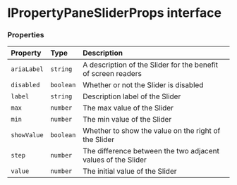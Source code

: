 # IPropertyPaneSliderProps interface










### Properties

| Property	   | Type	| Description|
|:-------------|:-------|:-----------|
|`ariaLabel`      | `string` | A description of the Slider for the benefit of screen readers |
|`disabled`      | `boolean` | Whether or not the Slider is disabled |
|`label`      | `string` | Description label of the Slider |
|`max`      | `number` | The max value of the Slider |
|`min`      | `number` | The min value of the Slider |
|`showValue`      | `boolean` | Whether to show the value on the right of the Slider |
|`step`      | `number` | The difference between the two adjacent values of the Slider |
|`value`      | `number` | The initial value of the Slider |




